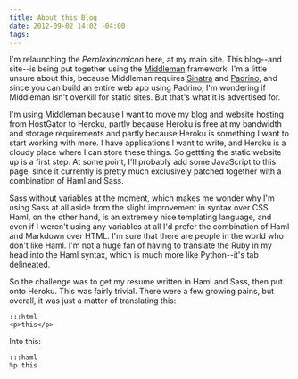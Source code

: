 ```yaml
---
title: About this Blog 
date: 2012-09-02 14:02 -04:00
tags:
---
```


I'm relaunching the *Perplexinomicon* here, at my main site. This blog--and site--is being put together using the [Middleman](http://middlemanapp.com/) framework. I'm a little unsure about this, because Middleman requires [Sinatra](http://www.sinatrarb.com/) and [Padrino](http://www.padrinorb.com/), and since you can build an entire web app using Padrino, I'm wondering if Middleman isn't overkill for static sites. But that's what it is advertised for.

I'm using Middleman because I want to move my blog and website hosting from HostGator to Heroku, partly because Heroku is free at my bandwidth and storage requirements and partly because Heroku is something I want to start working with more. I have applications I want to write, and Heroku is a cloudy place where I can store these things. So gettting the static website up is a first step. At some point, I'll probably add some JavaScript to this page, since it currently is pretty much exclusively patched together with a combination of Haml and Sass.

Sass without variables at the moment, which makes me wonder why I'm using Sass at all aside from the slight improvement in syntax over CSS. Haml, on the other hand, is an extremely nice templating language, and even if I weren't using any variables at all I'd prefer the combination of Haml and Markdown over HTML. I'm sure that there are people in the world who don't like Haml. I'm not a huge fan of having to translate the Ruby in my head into the Haml syntax, which is much more like Python--it's tab delineated.

So the challenge was to get my resume written in Haml and Sass, then put onto Heroku. This was fairly trivial. There were a few growing pains, but overall, it was just a matter of translating this:

    :::html
    <p>this</p>

Into this:

    :::haml
    %p this
